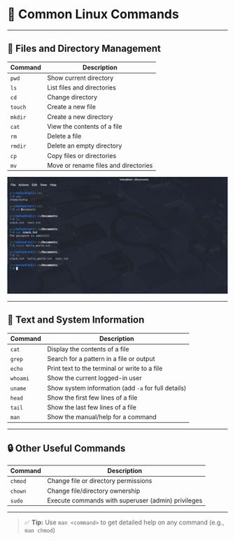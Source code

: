 # 🧰 Common Linux Commands

---

## 📁 Files and Directory Management

| Command   | Description                        |
|-----------|------------------------------------|
| `pwd`     | Show current directory             |
| `ls`      | List files and directories         |
| `cd`      | Change directory                   |
| `touch`   | Create a new file                  |
| `mkdir`   | Create a new directory             |
| `cat`     | View the contents of a file        |
| `rm`      | Delete a file                      |
| `rmdir`   | Delete an empty directory          |
| `cp`      | Copy files or directories          |
| `mv`      | Move or rename files and directories |

![Linux Terminal](Images/linux_terminal1.PNG)

---

## 📝 Text and System Information

| Command     | Description                                              |
|-------------|----------------------------------------------------------|
| `cat`       | Display the contents of a file                           |
| `grep`      | Search for a pattern in a file or output                 |
| `echo`      | Print text to the terminal or write to a file            |
| `whoami`    | Show the current logged-in user                          |
| `uname`     | Show system information (add `-a` for full details)      |
| `head`      | Show the first few lines of a file                       |
| `tail`      | Show the last few lines of a file                        |
| `man`       | Show the manual/help for a command                       |

---

## 🔒 Other Useful Commands

| Command     | Description                                               |
|-------------|-----------------------------------------------------------|
| `chmod`     | Change file or directory permissions                      |
| `chown`     | Change file/directory ownership                           |
| `sudo`      | Execute commands with superuser (admin) privileges        |

---

> ✅ **Tip:** Use `man <command>` to get detailed help on any command (e.g., `man chmod`)
